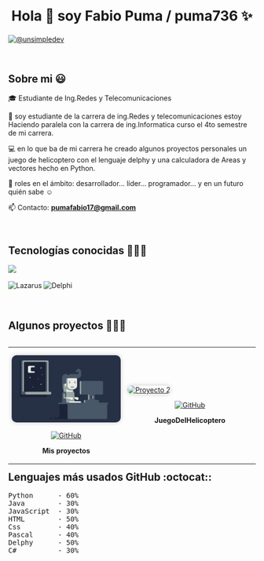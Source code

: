 <h1 align="center">Hola 👋  soy Fabio Puma / puma736 ✨ </h1> 

<p align="left">

<a href = "mailto:pumafabio17@gmail.com" target="blank"><img align="center" src="https://img.shields.io/badge/Gmail-D14836?style=for-the-badge&logo=gmail&logoColor=white" alt="@unsimpledev"  /></a>
  </p>
<br>
<h2>Sobre mi 😃</h2>
<!--Intro start-->

<p align="left">
🎓  Estudiante de Ing.Redes y Telecomunicaciones

:bust_in_silhouette: soy estudiante de la carrera de ing.Redes y telecomunicaciones  estoy Haciendo paralela con la carrera de ing.Informatica curso el 4to semestre de mi carrera.

💻 en lo que ba de mi carrera he creado algunos proyectos personales un juego de helicoptero con el lenguaje delphy y una calculadora de Areas y vectores hecho en Python.

📝 roles en el ámbito: desarrollador... líder... programador... y en un futuro quién sabe ☺️

📫 Contacto: **pumafabio17@gmail.com**
<!--Intro end-->
  </p>
<br>

<h2>Tecnologías conocidas 👨🏻‍💻</h2>

<!-- tech stack icons -->
<p align="left">
  <a href="https://skillicons.dev">
    <img src="https://skillicons.dev/icons?i=cs,java,py,css,html,js,git,github,eclipse,vscode,linux,ai,ps&perline=13" />
  </a>
</p>

<!-- Iconos personalizados: Lazarus / Pascal y Delphi -->
<p align="left">
  <img src="https://upload.wikimedia.org/wikipedia/commons/9/9c/Lazarus_Logo.svg" width="48" height="48" alt="Lazarus" title="Lazarus (Pascal)" />
  <img src="https://upload.wikimedia.org/wikipedia/commons/5/55/Delphi_Logo_12.svg" width="48" height="48" alt="Delphi" title="Delphi" />
</p>

<br>

<!-------------------------->
<div id="proyectos">
  <h2>Algunos proyectos 👨🏻‍💻</h2>

  <table align="left">
    <tr border="none">
      <td width="25%" align="center">
        <!-- Imagen del proyecto -->
        <p align="center">
          <a href="https://github.com/Puma736/MisProyectos" target="_blank" title="Ver en GitHub">
            <img src="https://raw.githubusercontent.com/AVS1508/AVS1508/master/assets/Night-Coding.gif" alt="Proyecto 1" width="250" style="border-radius:10px; box-shadow: 0 0 10px rgba(0,0,0,0.2);" />
          </a>
        </p>
        <!-- Botón de GitHub debajo -->
        <p align="center">
          <a href="https://github.com/Puma736/MisProyectos" target="_blank" title="Ver en GitHub">
            <img align="center" src="https://img.shields.io/badge/GitHub-100000?style=for-the-badge&logo=github&logoColor=white" alt="GitHub" />
          </a>
        </p>
        <p align="center">
          <strong>Mis proyectos</strong>
        </p>
      </td>
       <td width="25%" align="left">
        <p align="left"  >
          <a href="https://github.com/Puma736/OtroProyecto" target="_blank" title="Ver en GitHub">
            <img src="https://github.com/user-attachments/assets/d7b73136-7eb9-4682-b746-accb53d213a9" 
                 alt="Proyecto 2" width="350" 
                 style="border-radius:10px; box-shadow: 0 0 10px rgba(0,0,0,0.2);" />
          </a>
        </p>
        <p align="center">
          <a href="https://github.com/Puma736/OtroProyecto" target="_blank" title="Ver en GitHub">
            <img src="https://img.shields.io/badge/GitHub-100000?style=for-the-badge&logo=github&logoColor=white" alt="GitHub" />
          </a>
        </p>
        <p align="center">
          <strong>JuegoDelHelicoptero</strong></p>
      </td>
    </tr>
  </table>
</div>

<br>

<br><br>
<br>
<br><br><br>
<br><br>
<br><br>

<h2>Lenguajes más usados GitHub :octocat::</h2>
<pre>
Python      - 60%
Java        - 30%
JavaScript  - 30%
HTML        - 50%
Css         - 40%
Pascal      - 40%
Delphy      - 50%
C#          - 30% 
</pre>

<!--- stats (end) -->
